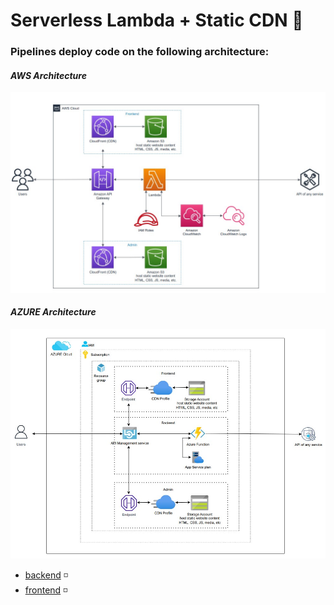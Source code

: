 # Serverless Lambda + Static CDN :link:


### Pipelines deploy code on the following architecture:

#### _AWS Architecture_
<img src="./backend/img/aws_architecture.jpg">


#### _AZURE Architecture_
<img src="./backend/img/azure_architecture.jpg">

+ [backend]() :white_medium_small_square:
+ [frontend]() :white_medium_small_square: